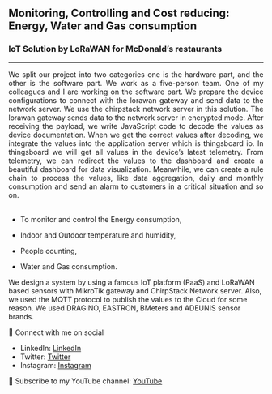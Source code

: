 ## Monitoring, Controlling and Cost reducing: Energy, Water and Gas consumption
### IoT Solution by LoRaWAN for McDonald’s restaurants
---
<div style="text-align: justify">We split our project into two categories one is the hardware part, and the other is the software part. We work as a five-person team. One of my colleagues and I are working on the software part. We prepare the device configurations to connect with the lorawan gateway and send data to the network server. We use the chirpstack network server in this solution. The lorawan gateway sends data to the network server in encrypted mode. After receiving the payload, we write JavaScript code to decode the values as device documentation. When we get the correct values after decoding, we integrate the values into the application server which is thingsboard io. In thingsboard we will get all values in the device’s latest telemetry. From telemetry, we can redirect the values to the dashboard and create a beautiful dashboard for data visualization. Meanwhile, we can create a rule chain to process the values, like data aggregation, daily and monthly consumption and send an alarm to customers in a critical situation and so on.
</div> <br>






-	To monitor and control the Energy consumption,

- Indoor and Outdoor temperature and humidity, 

- People counting, 

- Water and Gas consumption. 

We design a system by using a famous IoT platform (PaaS) and LoRaWAN based sensors with MikroTik gateway and ChirpStack Network server. 
Also, we used the MQTT protocol to publish the values to the Cloud for some reason. We used DRAGINO, EASTRON, BMeters and ADEUNIS sensor brands. 

🚩 Connect with me on social
- LinkedIn: [LinkedIn](https://www.linkedin.com/in/ariful-islam-arif-2987b51a3/)
- Twitter: [Twitter](https://twitter.com/arifulislam301)
- Instagram: [Instagram](https://www.instagram.com/ariful_mr_islam/)

🔔 Subscribe to my YouTube channel: [YouTube](https://www.youtube.com/channel/UCED68cm6nHaAlAk0h9I3yAQ)
